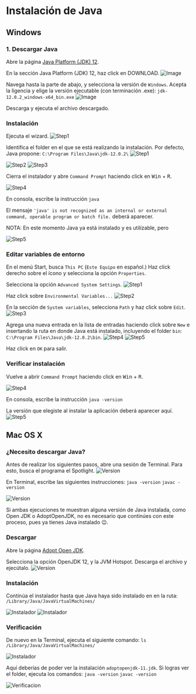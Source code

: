 # Instalación de Java
## Windows
### 1. Descargar Java
Abre la página [Java Platform (JDK) 12](https://www.oracle.com/technetwork/java/javase/downloads/index.html).

En la sección Java Platform (JDK) 12, haz click en DOWNLOAD.
![Image](img/img1.png)

Navega hasta la parte de abajo, y selecciona la versión de `Windows`. Acepta la ligencia y elige la versión ejecutable (con terminación .exe): 
`jdk-12.0.2_windows-x64_bin.exe`
![Image](img/img2.png)

Descarga y ejecuta el archivo descargado.

### Instalación

Ejecuta el wizard.
![Step1](img/img3.png)

Identifica el folder en el que se está realizando la instalación. Por defecto, Java propone:
`C:\Program Files\Java\jdk-12.0.2\`
![Step1](img/img4.png)

![Step2](img/img5.png)
![Step3](img/img6.png)

Cierra el instalador y abre `Command Prompt` haciendo click en <kbd>Win</kbd> + <kbd>R</kbd>.

![Step4](img/img6_1.png)

En consola, escribe la instrucción
`java`

El mensaje `'java' is not recognized as an internal or external command,
operable program or batch file.` deberá aparecer.

NOTA: En este momento Java ya está instalado y es utilizable, pero 

![Step5](img/img6_3.png)

### Editar variables de entorno
En el menú Start, busca `This PC` (`Este Equipo` en español.) Haz click derecho sobre el ícono y selecciona la opción `Properties`. 

Selecciona la opción `Advanced System Settings`.
![Step1](img/img8.png)

Haz click sobre `Environmental Variables...`
![Step2](img/img9.png)

En la sección de `System variables`, selecciona `Path` y haz click sobre `Edit`.
![Step3](img/img10.png)

Agrega una nueva entrada en la lista de entradas haciendo click sobre `New` e insertando la ruta en donde Java está instalado, incluyendo el folder `bin`: `C:\Program Files\Java\jdk-12.0.2\bin`. 
![Step4](img/img11.png)
![Step5](img/img12.png)

Haz click en `OK` para salir.

### Verificar instalación
Vuelve a abrir `Command Prompt` haciendo click en <kbd>Win</kbd> + <kbd>R</kbd>.

![Step4](img/img6_1.png)

En consola, escribe la instrucción
`java -version`

La versión que elegiste al instalar la aplicación deberá aparecer aquí.
![Step5](img/img13.png)


## Mac OS X

### ¿Necesito descargar Java?
Antes de realizar los siguientes pasos, abre una sesión de Terminal. Para esto, busca el programa el Spotlight. 
![Version](img/img_mac_0_1.png)

En Terminal, escribe las siguientes instrucciones:
`java -version`
`javac -version`

![Version](img/img_mac_0_2.png)

Si ambas ejecuciones te muestran alguna versión de Java instalada, como Open JDK o AdoptOpenJDK, no es necesario que continúes con este proceso, pues ya tienes Java instalado 😉. 

### Descargar
Abre la página [Adopt Open JDK](https://adoptopenjdk.net/).

Selecciona la opción OpenJDK 12, y la JVM Hotspot. Descarga el archivo y ejecútalo.
![Version](img/img_mac_1.png)

### Instalación
Continúa el instalador hasta que Java haya sido instalado en en la ruta:
`/Library/Java/JavaVirtualMachines/`

![Instalador](img/img_mac_2.png)
![Instalador](img/img_mac_4.png)


### Verificación
De nuevo en la Terminal, ejecuta el siguiente comando:
`ls /Library/Java/JavaVirtualMachines/`

![Instalador](img/img_mac_5.png)

Aquí deberías de poder ver la instalación `adoptopenjdk-11.jdk`. Si logras ver el folder, ejecuta los comandos:
`java -version`
`javac -version`


![Verificacion](img/img_mac_6.png)
